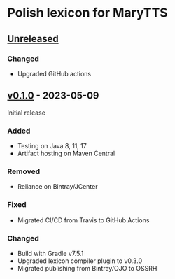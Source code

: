 Polish lexicon for MaryTTS
==========================

[Unreleased]
------------

### Changed

- Upgraded GitHub actions

[v0.1.0] - 2023-05-09
---------------------

Initial release

### Added

- Testing on Java 8, 11, 17
- Artifact hosting on Maven Central

### Removed

- Reliance on Bintray/JCenter

### Fixed

- Migrated CI/CD from Travis to GitHub Actions

### Changed

- Build with Gradle v7.5.1
- Upgraded lexicon compiler plugin to v0.3.0
- Migrated publishing from Bintray/OJO to OSSRH

[Unreleased]: https://github.com/marytts/marytts-lexicon-pl/tree/master
[v0.1.0]: https://github.com/marytts/marytts-lexicon-pl/releases/tag/v0.1.0

